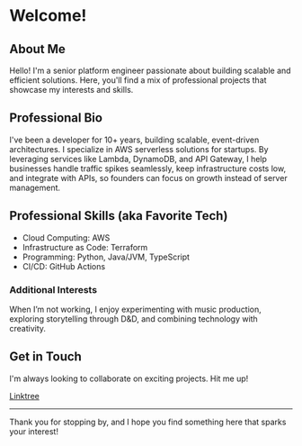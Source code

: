# Welcome!

## About Me
Hello! I'm a senior platform engineer passionate about building scalable and efficient solutions. Here, you'll find a mix of professional projects that showcase my interests and skills.

## Professional Bio
I've been a developer for 10+ years, building scalable, event-driven architectures. I specialize in AWS serverless solutions for startups. By leveraging services like Lambda, DynamoDB, and API Gateway, I help businesses handle traffic spikes seamlessly, keep infrastructure costs low, and integrate with APIs, so founders can focus on growth instead of server management.

## Professional Skills (aka Favorite Tech)
- Cloud Computing: AWS
- Infrastructure as Code: Terraform
- Programming: Python, Java/JVM, TypeScript
- CI/CD: GitHub Actions

### Additional Interests
When I’m not working, I enjoy experimenting with music production, exploring storytelling through D&D, and combining technology with creativity. 

## Get in Touch
I'm always looking to collaborate on exciting projects. Hit me up!

[Linktree](https://linktr.ee/acwilsontech)

---

Thank you for stopping by, and I hope you find something here that sparks your interest!
